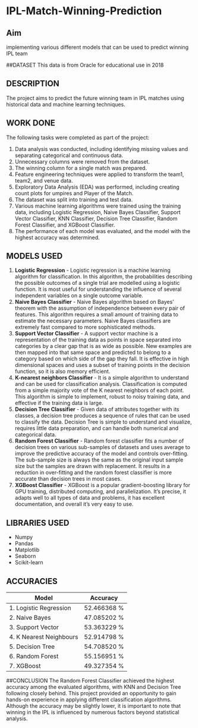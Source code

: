 # IPL-Match-Winning-Prediction
## Aim 
implementing various different models that can be used to predict winning IPL team

##DATASET
This data is from Oracle for educational use in 2018

## DESCRIPTION
The project aims to predict the future winning team in IPL matches using historical data and machine learning techniques.

## WORK DONE

The following tasks were completed as part of the project:

1. Data analysis was conducted, including identifying missing values and separating categorical and continuous data.
2. Unnecessary columns were removed from the dataset.
3. The winning column for a single match was prepared.
4. Feature engineering techniques were applied to transform the team1, team2, and venue data.
5. Exploratory Data Analysis (EDA) was performed, including creating count plots for umpires and Player of the Match.
6. The dataset was split into training and test data.
7. Various machine learning algorithms were trained using the training data, including Logistic Regression, Naive Bayes Classifier, Support Vector Classifier, KNN Classifier, Decision Tree Classifier, Random Forest Classifier, and XGBoost Classifier.
8. The performance of each model was evaluated, and the model with the highest accuracy was determined.

## MODELS USED

1. **Logistic Regression** - Logistic regression is a machine learning algorithm for classification. In this algorithm, the probabilities describing the possible outcomes of a single trial are modelled using a logistic function. It is most useful for understanding the influence of several independent variables on a single outcome variable.
2. **Naive Bayes Classifier** - Naive Bayes algorithm based on Bayes’ theorem with the assumption of independence between every pair of features. This algorithm requires a small amount of training data to estimate the necessary parameters. Naive Bayes classifiers are extremely fast compared to more sophisticated methods.
3. **Support Vector Classifier** - A support vector machine is a representation of the training data as points in space separated into categories by a clear gap that is as wide as possible. New examples are then mapped into that same space and predicted to belong to a category based on which side of the gap they fall. It is effective in high dimensional spaces and uses a subset of training points in the decision function, so it is also memory efficient.
4. **K-nearest neighbors Classifier** - It is a simple algorithm to understand and can be used for classification analysis. Classification is computed from a simple majority vote of the K nearest neighbors of each point. This algorithm is simple to implement, robust to noisy training data, and effective if the training data is large.
5. **Decision Tree Classifier** - Given data of attributes together with its classes, a decision tree produces a sequence of rules that can be used to classify the data. Decision Tree is simple to understand and visualize, requires little data preparation, and can handle both numerical and categorical data.
6. **Random Forest Classifier** - Random forest classifier fits a number of decision trees on various sub-samples of datasets and uses average to improve the predictive accuracy of the model and controls over-fitting. The sub-sample size is always the same as the original input sample size but the samples are drawn with replacement.  It results in a reduction in over-fitting and the random forest classifier is more accurate than decision trees in most cases.
7. **XGBoost Classifier** - XGBoost is a popular gradient-boosting library for GPU training, distributed computing, and parallelization. It’s precise, it adapts well to all types of data and problems, it has excellent documentation, and overall it’s very easy to use. 


## LIBRARIES USED

* Numpy
* Pandas
* Matplotlib
* Seaborn
* Scikit-learn



## ACCURACIES

| **Model** | Accuracy | 
| --- | --- |
|1. Logistic Regression | 52.466368 % | 
|2. Naive Bayes |47.085202 % |
|3. Support Vector|53.363229 %|
|4. K Nearest Neighbours|52.914798 % |
|5. Decision Tree|54.708520 % |
|6. Random Forest |55.156951 % |
|7. XGBoost |49.327354 % |

##CONCLUSION
The Random Forest Classifier achieved the highest accuracy among the evaluated algorithms, with KNN and Decision Tree following closely behind. This project provided an opportunity to gain hands-on experience in applying different classification algorithms. Although the accuracy may be slightly lower, it is important to note that winning in the IPL is influenced by numerous factors beyond statistical analysis.

